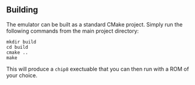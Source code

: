 ## Building

The emulator can be built as a standard CMake project.
Simply run the following commands from the main project directory:

```
mkdir build
cd build
cmake ..
make
```

This will produce a `chip8` exectuable that you can then run with a ROM of your choice.
